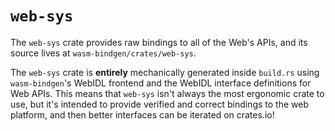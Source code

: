 # `web-sys`

The `web-sys` crate provides raw bindings to all of the Web's APIs, and its
source lives at `wasm-bindgen/crates/web-sys`.

The `web-sys` crate is **entirely** mechanically generated inside `build.rs`
using `wasm-bindgen`'s WebIDL frontend and the WebIDL interface definitions for
Web APIs. This means that `web-sys` isn't always the most ergonomic crate to
use, but it's intended to provide verified and correct bindings to the web
platform, and then better interfaces can be iterated on crates.io!
